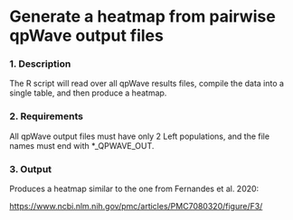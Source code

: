 # Generate a heatmap from pairwise qpWave output files

### 1. Description

The R script will read over all qpWave results files, compile the data into a single table, and then produce a heatmap.

### 2. Requirements

All qpWave output files must have only 2 Left populations, and the file names must end with *_QPWAVE_OUT.

### 3. Output

Produces a heatmap similar to the one from Fernandes et al. 2020:

https://www.ncbi.nlm.nih.gov/pmc/articles/PMC7080320/figure/F3/
